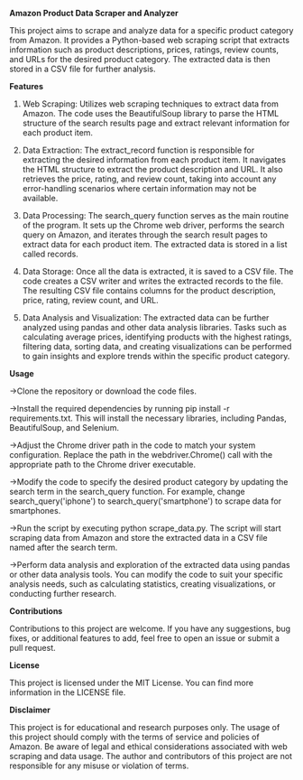 **Amazon Product Data Scraper and Analyzer**

This project aims to scrape and analyze data for a specific product category from Amazon. It provides a Python-based web scraping script that extracts information such as product descriptions, prices, ratings, review counts, and URLs for the desired product category. The extracted data is then stored in a CSV file for further analysis.

**Features**

1. Web Scraping: Utilizes web scraping techniques to extract data from Amazon. The code uses the BeautifulSoup library to parse the HTML structure of the search results page and extract relevant information for each product item.

2. Data Extraction: The extract_record function is responsible for extracting the desired information from each product item. It navigates the HTML structure to extract the product description and URL. It also retrieves the price, rating, and review count, taking into account any error-handling scenarios where certain information may not be available.

3. Data Processing: The search_query function serves as the main routine of the program. It sets up the Chrome web driver, performs the search query on Amazon, and iterates through the search result pages to extract data for each product item. The extracted data is stored in a list called records.

4. Data Storage: Once all the data is extracted, it is saved to a CSV file. The code creates a CSV writer and writes the extracted records to the file. The resulting CSV file contains columns for the product description, price, rating, review count, and URL.

5. Data Analysis and Visualization: The extracted data can be further analyzed using pandas and other data analysis libraries. Tasks such as calculating average prices, identifying products with the highest ratings, filtering data, sorting data, and creating visualizations can be performed to gain insights and explore trends within the specific product category.

**Usage**

->Clone the repository or download the code files.

->Install the required dependencies by running pip install -r requirements.txt. This will install the necessary libraries, including Pandas, BeautifulSoup, and Selenium.

->Adjust the Chrome driver path in the code to match your system configuration. Replace the path in the webdriver.Chrome() call with the appropriate path to the Chrome driver executable.

->Modify the code to specify the desired product category by updating the search term in the search_query function. For example, change search_query('iphone') to search_query('smartphone') to scrape data for smartphones.

->Run the script by executing python scrape_data.py. The script will start scraping data from Amazon and store the extracted data in a CSV file named after the search term.

->Perform data analysis and exploration of the extracted data using pandas or other data analysis tools. You can modify the code to suit your specific analysis needs, such as calculating statistics, creating visualizations, or conducting further research.

**Contributions**

Contributions to this project are welcome. If you have any suggestions, bug fixes, or additional features to add, feel free to open an issue or submit a pull request.

**License**

This project is licensed under the MIT License. You can find more information in the LICENSE file.

**Disclaimer**

This project is for educational and research purposes only. The usage of this project should comply with the terms of service and policies of Amazon. Be aware of legal and ethical considerations associated with web scraping and data usage. The author and contributors of this project are not responsible for any misuse or violation of terms.
